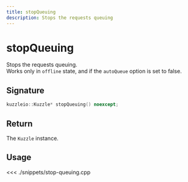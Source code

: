 ```yaml
---
title: stopQueuing
description: Stops the requests queuing
---
```


# stopQueuing

Stops the requests queuing.  
Works only in `offline` state, and if the `autoQueue` option is set to false.

## Signature

```cpp
kuzzleio::Kuzzle* stopQueuing() noexcept;
```

## Return

The `Kuzzle` instance.

## Usage

<<< ./snippets/stop-queuing.cpp
